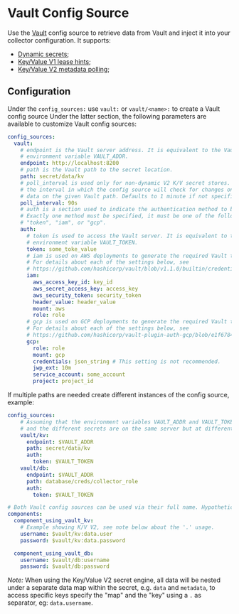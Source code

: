# Vault Config Source

Use the [Vault](https://www.vaultproject.io/) config source to retrieve data from
Vault and inject it into your collector configuration. It supports:

- [Dynamic secrets](https://www.vaultproject.io/);
- [Key/Value V1 lease hints](https://www.vaultproject.io/docs/secrets/kv/kv-v1);
- [Key/Value V2 metadata polling](https://www.vaultproject.io/docs/secrets/kv/kv-v2);

## Configuration

Under the `config_sources:` use `vault:` or `vault/<name>:` to create a Vault config
source Under the latter section, the following parameters are available to customize
Vault config sources:

```yaml
config_sources:
  vault:
    # endpoint is the Vault server address. It is equivalent to the Vault tool
    # environment variable VAULT_ADDR.
    endpoint: http://localhost:8200
    # path is the Vault path to the secret location.
    path: secret/data/kv
    # poll_interval is used only for non-dynamic V2 K/V secret stores. It is
    # the interval in which the config source will check for changes on the
    # data on the given Vault path. Defaults to 1 minute if not specified.
    poll_interval: 90s
    # auth is a section used to indicate the authentication method to be used.
    # Exactly one method must be specified, it must be one of the following:
    # "token", "iam", or "gcp".
    auth:
      # token is used to access the Vault server. It is equivalent to the Vault tool
      # environment variable VAULT_TOKEN.
      token: some_toke_value
      # iam is used on AWS deployments to generate the required Vault token.
      # For details about each of the settings below, see
      # https://github.com/hashicorp/vault/blob/v1.1.0/builtin/credential/aws/cli.go#L148
      iam:
        aws_access_key_id: key_id
        aws_secret_access_key: access_key
        aws_security_token: security_token
        header_value: header_value
        mount: aws
        role: role
      # gcp is used on GCP deployments to generate the required Vault token.
      # For details about each of the settings below, see
      # https://github.com/hashicorp/vault-plugin-auth-gcp/blob/e1f6784b379d277038ca0661606aa8d23791e392/plugin/cli.go#L138
      gcp:
        role: role
        mount: gcp
        credentials: json_string # This setting is not recommended.
        jwp_ext: 10m
        service_account: some_account
        project: project_id
```

If multiple paths are needed create different instances of the config source, example:

```yaml
config_sources:
    # Assuming that the environment variables VAULT_ADDR and VAULT_TOKEN are the defined
    # and the different secrets are on the same server but at different paths.
    vault/kv:
      endpoint: $VAULT_ADDR
      path: secret/data/kv
      auth:
        token: $VAULT_TOKEN
    vault/db:
      endpoint: $VAULT_ADDR
      path: database/creds/collector_role
      auth:
        token: $VAULT_TOKEN

# Both Vault config sources can be used via their full name. Hypothetical example:
components:
  component_using_vault_kv:
    # Example showing K/V V2, see note below about the '.' usage.
    username: $vault/kv:data.user
    password: $vault/kv:data.password

  component_using_vault_db:
    username: $vault/db:username
    password: $vault/db:password
```

*Note:* When using the Key/Value V2 secret engine, all data will be nested under a
separate data map within the secret, e.g. `data` and `metadata`, to access specific
keys specify the "map" and the "key" using a `.` as separator, eg: `data.username`.
